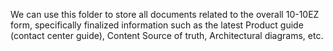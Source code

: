 We can use this folder to store all documents related to the overall 10-10EZ form, specifically finalized information such as the latest Product guide (contact center guide), Content Source of truth, Architectural diagrams, etc.
